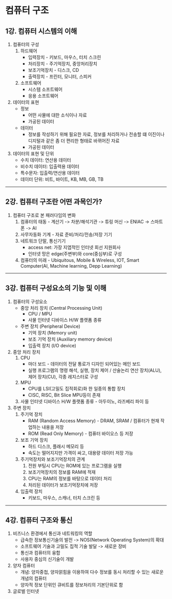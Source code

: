 # 컴퓨터 구조
## 1강. 컴퓨터 시스템의 이해
1. 컴퓨터의 구성
   1. 하드웨어
      * 입력장치 - 키보드, 마우스, 터치 스크린
      * 처리장치 - 주기억장치, 중앙처리장치
      * 보조기억장치 - 디스크, CD
      * 출력장치 - 프린터, 모니터, 스피커
   2. 소프트웨어
      * 시스템 소프트웨어
      * 응용 소프트웨어
2. 데이터의 표현
   * 정보
      - 어떤 사물에 대한 소식이나 자료
      - 가공된 데이터
   * 데이터
      - 정보를 작성하기 위해 필요한 자료, 정보를 처리하거나 전송할 떄 이진이나 디지털과 같은 좀 더 편리한 형태로 바뀌어진 자료
      - 가공된 데이터
3. 데이터의 표현 및 단위
   * 수치 데이터: 연산용 데이터
   * 비수치 데이터: 입출력용 데이터
   * 특수문자: 입출력/연산용 데이터
   * 데이터 단위: 비트, 바이트, KB, MB, GB, TB
---
## 2강. 컴퓨터 구조란 어떤 과목인가?
1. 컴퓨터 구조로 본 패러다임의 변화
   1. 컴퓨터의 태동 - 계산기 -> 차분/해석기관 -> 튜링 머신 -> ENIAC -> 스마트폰 -> AI
   2. 사무자동화 기계 - 자료 준비/처리/전송/저장 기기
   3. 네트워크 단말, 통신기기
       * access net: 가장 지엽적인 인터넷 회선 지원회사
       * 인터넷 망은 edge(주변부)와 core(중심부)로 구성
   4. 컴퓨터의 미래 - Ubiquitous, Mobile & Wireless, IOT, Smart Computer(AI, Machine learning, Depp Learning)
---
## 3강. 컴퓨터 구성요소의 기능 및 이해
1. 컴퓨터의 구성요소
   * 중앙 처리 장치 (Central Processing Unit)
      - CPU / MPU
      - 사물 인터넷 디바이스 H/W 플랫폼 종류
   * 주변 장치 (Peripheral Device)
      - 기억 장치 (Memory unit)
      - 보조 기억 장치 (Auxiliary memory device)
      - 입출력 장치 (I/O device)
2. 중앙 처리 장치
   1. CPU
      * 마더 보드 - 데이터의 전달 통로가 디자인 되어있는 메인 보드
      * 실행 프로그램의 명령 해석, 실행, 장치 제어 / 산술논리 연산 장치(ALU), 제어 장치(CU), 각종 레지스터로 구성
   2. MPU
      * CPU를 LSI(고밀도 집적회로)화 한 일종의 통합 장치
      * CISC, RISC, Bit Slice MPU등이 존재
   3. 사물 인터넷 디바이스 H/W 플랫폼 종류 - 아두이노, 라즈베리 파이 등
3. 주변 장치
   1. 주기억 장치
      * RAM (Random Access Memory) - DRAM, SRAM / 컴퓨터가 현재 작업하는 내용을 저장
      * ROM (Read Only Memory) - 컴퓨터 바이오스 등 저장
   2. 보조 기억 장치
      * 하드 디스크, 플래시 메모리 등
      * 속도는 떨어지지만 가격이 싸고, 대용량 데이터 저장 가능
   3. 주기억장치와 보조기억장치의 관계
      1. 전원 부팅시 CPU는 ROM에 있는 프로그램을 실행
      2. 보조기억장치의 정보를 RAM에 적재
      3. CPU는 RAM의 정보를 바탕으로 데이터 처리
      4. 처리된 데이터가 보조기억장치에 저장
   4. 입출력 장치
      * 키보드, 마우스, 스캐너, 터치 스크린 등
---
## 4강. 컴퓨터 구조와 통신
1. 비즈니스 환경에서 통신과 네트워킹의 역할
   * 급속한 정보통신기술의 발전 -> NOS(Network Operating System)의 확대
   * 소프트웨어 기술과 고밀도 집적 기술 발달 -> 새로운 장비
   * 통신과 컴퓨터의 융합
   * 사용자 중심의 신기술이 개발
2. 양자 컴퓨터
   * 개념: 양자중첩, 양자얽힘을 이용하여 다수 정보를 동시 처리할 수 있는 새로운 개념의 컴퓨터
   * 양자적 정보 단위인 큐비트를 정보처리의 기본단위로 함
3. 글로벌 인터넷
